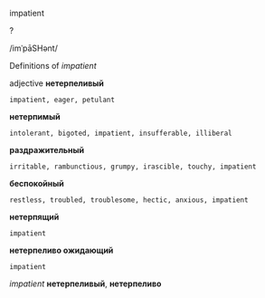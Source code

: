 impatient

?

/imˈpāSHənt/

Definitions of _impatient_

adjective
**нетерпеливый**

    impatient, eager, petulant
**нетерпимый**

    intolerant, bigoted, impatient, insufferable, illiberal
**раздражительный**

    irritable, rambunctious, grumpy, irascible, touchy, impatient
**беспокойный**

    restless, troubled, troublesome, hectic, anxious, impatient
**нетерпящий**

    impatient
**нетерпеливо ожидающий**

    impatient

_impatient_
**нетерпеливый**, **нетерпеливо**